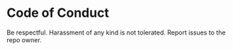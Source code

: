 # Code of Conduct
Be respectful. Harassment of any kind is not tolerated. Report issues to the repo owner.

